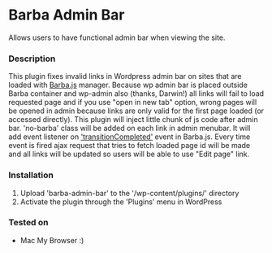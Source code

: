 # Barba Admin Bar

Allows users to have functional admin bar when viewing the site.

### Description

This plugin fixes invalid links in Wordpress admin bar on sites that are loaded with [Barba.js](http://barbajs.org/) manager. Because wp admin bar is placed outside Barba container and wp-admin also (thanks, Darwin!) all links will fail to load requested page and if you use "open in new tab" option, wrong pages will be opened in admin because links are only valid for the first page loaded (or accessed directly). This plugin will inject little chunk of js code after admin bar. 'no-barba' class will be added on each link in admin menubar. It will add event listener on ['transitionCompleted'](http://barbajs.org/events.html) event in Barba.js. Every time event is fired ajax request that tries to fetch loaded page id will be made and all links will be updated so users will be able to use "Edit page" link.


### Installation

1. Upload 'barba-admin-bar' to the '/wp-content/plugins/' directory
2. Activate the plugin through the 'Plugins' menu in WordPress

### Tested on
* Mac My Browser     :)
